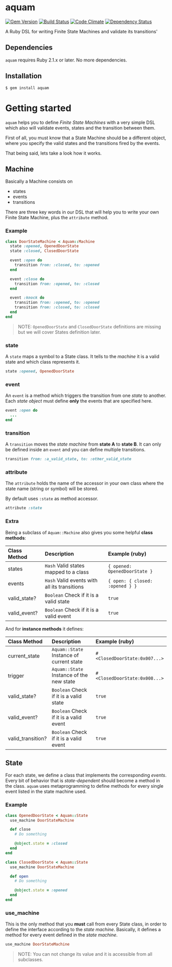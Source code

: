 # aquam
[![Gem Version](https://badge.fury.io/rb/aquam.svg)](http://badge.fury.io/rb/aquam)
[![Build Status](https://travis-ci.org/emancu/aquam.svg)](https://travis-ci.org/emancu/aquam)
[![Code Climate](https://codeclimate.com/github/emancu/aquam/badges/gpa.svg)](https://codeclimate.com/github/emancu/aquam)
[![Dependency Status](https://gemnasium.com/emancu/aquam.svg)](https://gemnasium.com/emancu/aquam)

A Ruby DSL for writing Finite State Machines and validate its transitions'

## Dependencies

`aquam` requires Ruby 2.1.x or later. No more dependencies.

## Installation

    $ gem install aquam

# Getting started

`aquam` helps you to define _Finite State Machines_ with a very simple DSL which
also will validate events, states and the transition between them.

First of all, you must know that a State Machine should be a different object,
where you specify the valid states and the transitions fired by the events.

That being said, lets take a look how it works.

## Machine

Basically a Machine consists on

- states
- events
- transitions

There are three key words in our DSL that will help you to write your
own Finite State Machine, plus the `attribute` method.

### Example

```ruby
class DoorStateMachine < Aquam::Machine
  state :opened, OpenedDoorState
  state :closed, ClosedDoorState

  event :open do
    transition from: :closed, to: :opened
  end

  event :close do
    transition from: :opened, to: :closed
  end

  event :knock do
    transition from: :opened, to: :opened
    transition from: :closed, to: :closed
  end
end
```

> NOTE: `OpenedDoorState` and `ClosedDoorState` definitions are missing but
> we will cover States definition later.

### state

A `state` maps a symbol to a State class.
It tells to the _machine_ it is a valid state and which class represents it.

```ruby
state :opened, OpenedDoorState
```

### event

An `event` is a method which triggers the transition from one _state_ to another.
Each _state object_ must define **only** the events that are specified here.

```ruby
event :open do
  ...
end
```

### transition

A `transition` moves the _state machine_ from **state A** to **state B**.
It can only be defined inside an `event` and you can define multiple transitions.

```ruby
transition from: :a_valid_state, to: :other_valid_state
```

### attribute

The `attribute` holds the name of the accessor in your own class where
the state name (string or symbol) will be stored.

By default uses `:state` as method accessor.

```ruby
attribute :state
```

### Extra

Being a subclass of `Aquam::Machine` also gives you some helpful **class methods**:

| Class Method | Description                                      | Example (ruby)                  |
|:-------------|:-------------------------------------------------|:--------------------------------|
| states       | `Hash` Valid states mapped to a class            | `{ opened: OpenedDoorState }`   |
| events       | `Hash` Valid events with all its transitions     | `{ open: { closed: :opened } }` |
| valid_state? | `Boolean` Check if it is a valid state           | `true`                          |
| valid_event? | `Boolean` Check if it is a valid event           | `true`                          |

And for **instance methods** it defines:

| Class Method      | Description                              | Example (ruby)                |
|:------------------|:-----------------------------------------|:------------------------------|
| current_state     | `Aquam::State` Instance of current state | `#<ClosedDoorState:0x007...>` |
| trigger           | `Aquam::State` Instance of the new state | `#<ClosedDoorState:0x008...>` |
| valid_state?      | `Boolean` Check if it is a valid state   | `true`                        |
| valid_event?      | `Boolean` Check if it is a valid event   | `true`                        |
| valid_transition? | `Boolean` Check if it is a valid event   | `true`                        |


## State

For each state, we define a class that implements the corresponding _events_.
Every bit of behavior that is *state-dependent* should become a method in the class.
`aquam` uses metaprogramming to define methods for every single event listed
in the state machine used.

### Example

```ruby
class OpenedDoorState < Aquam::State
  use_machine DoorStateMachine

  def close
    # Do something

    @object.state = :closed
  end
end

class ClosedDoorState < Aquam::State
  use_machine DoorStateMachine

  def open
    # Do something

    @object.state = :opened
  end
end
```

### use_machine

This is the only method that you **must** call from every State class,
in order to define the interface according to the _state machine_.
Basically, it defines a method for every event defined in the _state machine_.

```ruby
use_machine DoorStateMachine
```
> NOTE: You can not change its value and it is accessible from all subclasses.

